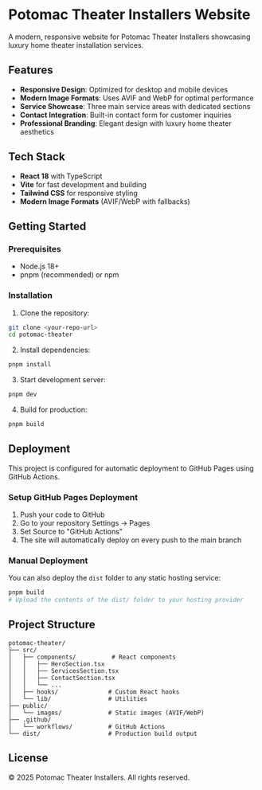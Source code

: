# Potomac Theater Installers Website

A modern, responsive website for Potomac Theater Installers showcasing luxury home theater installation services.

## Features

- **Responsive Design**: Optimized for desktop and mobile devices
- **Modern Image Formats**: Uses AVIF and WebP for optimal performance
- **Service Showcase**: Three main service areas with dedicated sections
- **Contact Integration**: Built-in contact form for customer inquiries
- **Professional Branding**: Elegant design with luxury home theater aesthetics

## Tech Stack

- **React 18** with TypeScript
- **Vite** for fast development and building
- **Tailwind CSS** for responsive styling
- **Modern Image Formats** (AVIF/WebP with fallbacks)

## Getting Started

### Prerequisites
- Node.js 18+ 
- pnpm (recommended) or npm

### Installation

1. Clone the repository:
```bash
git clone <your-repo-url>
cd potomac-theater
```

2. Install dependencies:
```bash
pnpm install
```

3. Start development server:
```bash
pnpm dev
```

4. Build for production:
```bash
pnpm build
```

## Deployment

This project is configured for automatic deployment to GitHub Pages using GitHub Actions.

### Setup GitHub Pages Deployment

1. Push your code to GitHub
2. Go to your repository Settings → Pages
3. Set Source to "GitHub Actions"
4. The site will automatically deploy on every push to the main branch

### Manual Deployment

You can also deploy the `dist` folder to any static hosting service:

```bash
pnpm build
# Upload the contents of the dist/ folder to your hosting provider
```

## Project Structure

```
potomac-theater/
├── src/
│   ├── components/          # React components
│   │   ├── HeroSection.tsx
│   │   ├── ServicesSection.tsx
│   │   ├── ContactSection.tsx
│   │   └── ...
│   ├── hooks/              # Custom React hooks
│   └── lib/                # Utilities
├── public/
│   └── images/             # Static images (AVIF/WebP)
├── .github/
│   └── workflows/          # GitHub Actions
└── dist/                   # Production build output
```

## License

© 2025 Potomac Theater Installers. All rights reserved.